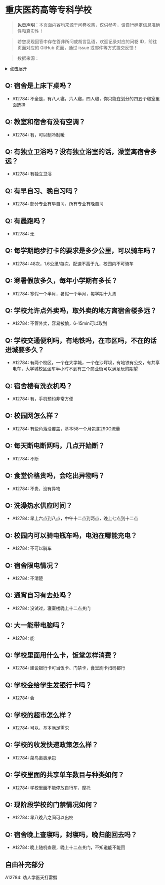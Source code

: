 # 重庆医药高等专科学校

> [免责声明](https://colleges.chat/#_3)：本页面内容均来源于问卷收集，仅供参考，请自行确定信息准确性和真实性！

> 若您发现回答中存在答非所问或胡言乱语，欢迎记录对应的问卷 ID，前往页面对应的 GitHub 页面，通过 issue 或邮件等方式提交反馈！

> 数据来源：

<details><summary>点击展开</summary>
<ul>
<li>A12784: 匿名 (2022 年 06 月)</li>
</ul>
</details>

## Q: 宿舍是上床下桌吗？

- A12784: 不全是，有八人寝，六人寝，四人寝，你只能在划分的四五个寝室里面选择

## Q: 教室和宿舍有没有空调？

- A12784: 有，可以制冷制暖

## Q: 有独立卫浴吗？没有独立浴室的话，澡堂离宿舍多远？

- A12784: 有独立卫浴

## Q: 有早自习、晚自习吗？

- A12784: 部分专业有早自习，所有专业有晚自习

## Q: 有晨跑吗？

- A12784: 无

## Q: 每学期跑步打卡的要求是多少公里，可以骑车吗？

- A12784: 48次，1.6公里/每次，配速不高于九，校园内不可骑车

## Q: 寒暑假放多久，每年小学期有多长？

- A12784: 寒假一个半月，暑假一个半月，每学期十九周

## Q: 学校允许点外卖吗，取外卖的地方离宿舍楼多远？

- A12784: 不管外卖，容易被偷，6-15min可以取到

## Q: 学校交通便利吗，有地铁吗，在市区吗，不在的话进城要多久？

- A12784: 有两个校区，一个在大学城，一个在沙坪坝，有地铁有公交，有共享电车，大学城校区坐车半小时不到有三个商业街可以满足玩的期望

## Q: 宿舍楼有洗衣机吗？

- A12784: 有，手机预约非常方便

## Q: 校园网怎么样？

- A12784: 有些角落没覆盖，基本58一个月包含290G流量

## Q: 每天断电断网吗，几点开始断？

- A12784: 不断

## Q: 食堂价格贵吗，会吃出异物吗？

- A12784: 不贵，没有异物

## Q: 洗澡热水供应时间？

- A12784: 早上六点到八点，中午十二点到两点，晚上七点到十二点

## Q: 校园内可以骑电瓶车吗，电池在哪能充电？

- A12784: 不可以骑车

## Q: 宿舍限电情况？

- A12784: 不清楚

## Q: 通宵自习有去处吗？

- A12784: 没试过，寝室楼晚上十二点关门

## Q: 大一能带电脑吗？

- A12784: 能

## Q: 学校里面用什么卡，饭堂怎样消费？

- A12784: 建设银行卡可当饭卡、门禁卡，食堂刷卡扫码都行

## Q: 学校会给学生发银行卡吗？

- A12784: 会

## Q: 学校的超市怎么样？

- A12784: 可以，基本满足需求

## Q: 学校的收发快递政策怎么样？

- A12784: 菜鸟裹裹承包

## Q: 学校里面的共享单车数目与种类如何？

- A12784: 学校里面不能停放自行车，摩托

## Q: 现阶段学校的门禁情况如何？

- A12784: 早八晚八之间可以出校

## Q: 宿舍晚上查寝吗，封寝吗，晚归能回去吗？

- A12784: 晚上随机查寝，晚上十二点关门，不知道能不能回

## 自由补充部分

A12784: 劝人学医天打雷劈